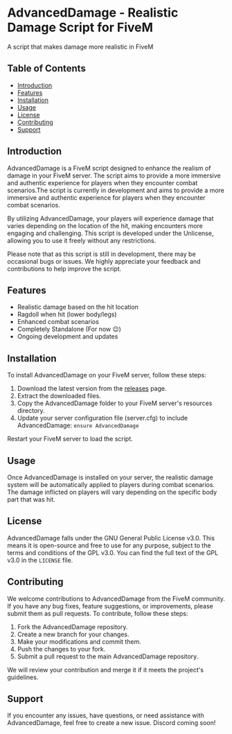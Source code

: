 # AdvancedDamage - Realistic Damage Script for FiveM
A script that makes damage more realistic in FiveM
## Table of Contents
- [Introduction](https://github.com/FiveDeltaOne/AdvancedDamage#introduction)
- [Features](https://github.com/FiveDeltaOne/AdvancedDamage#features)
- [Installation](https://github.com/FiveDeltaOne/AdvancedDamage#installation)
- [Usage](https://github.com/FiveDeltaOne/AdvancedDamage#usage)
- [License](https://github.com/FiveDeltaOne/AdvancedDamage#license)
- [Contributing](https://github.com/FiveDeltaOne/AdvancedDamage#contributing)
- [Support](https://github.com/FiveDeltaOne/AdvancedDamage#support)

## Introduction
AdvancedDamage is a FiveM script designed to enhance the realism of damage in your FiveM server. The script aims to provide a more immersive and authentic experience for players when they encounter combat scenarios.The script is currently in development and aims to provide a more immersive and authentic experience for players when they encounter combat scenarios.

By utilizing AdvancedDamage, your players will experience damage that varies depending on the location of the hit, making encounters more engaging and challenging. This script is developed under the Unlicense, allowing you to use it freely without any restrictions.

Please note that as this script is still in development, there may be occasional bugs or issues. We highly appreciate your feedback and contributions to help improve the script.

## Features
- Realistic damage based on the hit location
- Ragdoll when hit (lower body/legs)
- Enhanced combat scenarios
- Completely Standalone (For now 😉)
- Ongoing development and updates

## Installation
To install AdvancedDamage on your FiveM server, follow these steps:

1. Download the latest version from the [releases](https://github.com/FiveDeltaOne/AdvancedDamage/releases) page.
2. Extract the downloaded files.
3. Copy the AdvancedDamage folder to your FiveM server's resources directory.
4. Update your server configuration file (server.cfg) to include AdvancedDamage:
```ensure AdvancedDamage```

Restart your FiveM server to load the script.

## Usage
Once AdvancedDamage is installed on your server, the realistic damage system will be automatically applied to players during combat scenarios. The damage inflicted on players will vary depending on the specific body part that was hit.

## License
AdvancedDamage falls under the GNU General Public License v3.0. This means it is open-source and free to use for any purpose, subject to the terms and conditions of the GPL v3.0. You can find the full text of the GPL v3.0 in the `LICENSE` file.

## Contributing
We welcome contributions to AdvancedDamage from the FiveM community. If you have any bug fixes, feature suggestions, or improvements, please submit them as pull requests.
To contribute, follow these steps:

1. Fork the AdvancedDamage repository.
2. Create a new branch for your changes.
3. Make your modifications and commit them.
4. Push the changes to your fork.
5. Submit a pull request to the main AdvancedDamage repository.

We will review your contribution and merge it if it meets the project's guidelines.

## Support
If you encounter any issues, have questions, or need assistance with AdvancedDamage, feel free to create a new issue.
Discord coming soon!
